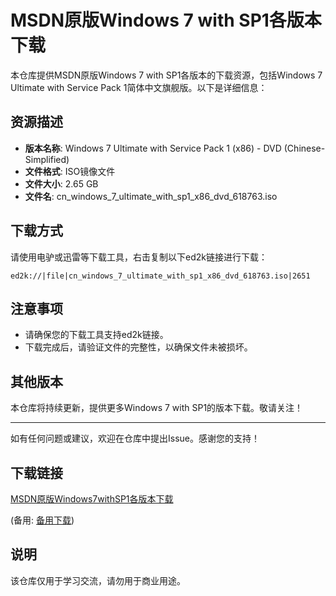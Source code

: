 # MSDN原版Windows 7 with SP1各版本下载

本仓库提供MSDN原版Windows 7 with SP1各版本的下载资源，包括Windows 7 Ultimate with Service Pack 1简体中文旗舰版。以下是详细信息：

## 资源描述

- **版本名称**: Windows 7 Ultimate with Service Pack 1 (x86) - DVD (Chinese-Simplified)
- **文件格式**: ISO镜像文件
- **文件大小**: 2.65 GB
- **文件名**: cn_windows_7_ultimate_with_sp1_x86_dvd_618763.iso

## 下载方式

请使用电驴或迅雷等下载工具，右击复制以下ed2k链接进行下载：

```
ed2k://|file|cn_windows_7_ultimate_with_sp1_x86_dvd_618763.iso|2651
```

## 注意事项

- 请确保您的下载工具支持ed2k链接。
- 下载完成后，请验证文件的完整性，以确保文件未被损坏。

## 其他版本

本仓库将持续更新，提供更多Windows 7 with SP1的版本下载。敬请关注！

---

如有任何问题或建议，欢迎在仓库中提出Issue。感谢您的支持！

## 下载链接
[MSDN原版Windows7withSP1各版本下载](https://pan.quark.cn/s/e4d315d4dc11) 

(备用: [备用下载](https://pan.baidu.com/s/1egLeIQY9NZ5xUhH_VMOxDg?pwd=ryaa))

## 说明

该仓库仅用于学习交流，请勿用于商业用途。
